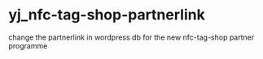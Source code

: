 # yj_nfc-tag-shop-partnerlink
change the partnerlink in wordpress db for the new nfc-tag-shop partner programme
